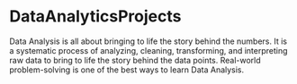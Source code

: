 # DataAnalyticsProjects
Data Analysis is all about bringing to life the story behind the numbers. It is a systematic process of analyzing, cleaning, transforming, and interpreting raw data to bring to life the story behind the data points. Real-world problem-solving is one of the best ways to learn Data Analysis.
